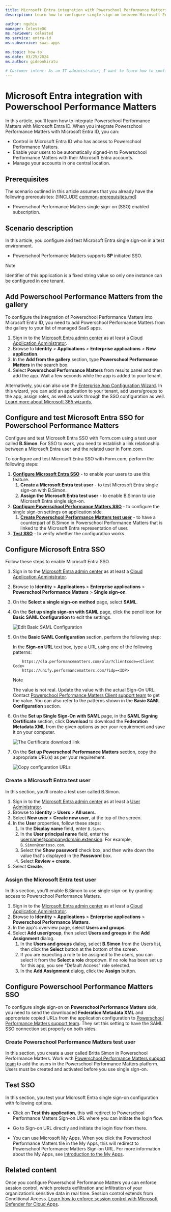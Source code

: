 ```yaml
---
title: Microsoft Entra integration with Powerschool Performance Matters
description: Learn how to configure single sign-on between Microsoft Entra ID and Powerschool Performance Matters.

author: nguhiu
manager: CelesteDG
ms.reviewer: celested
ms.service: entra-id
ms.subservice: saas-apps

ms.topic: how-to
ms.date: 03/25/2024
ms.author: gideonkiratu

# Customer intent: As an IT administrator, I want to learn how to configure single sign-on between Microsoft Entra ID and Powerschool Performance Matters so that I can control who has access to Powerschool Performance Matters, enable automatic sign-in with Microsoft Entra accounts, and manage my accounts in one central location.
---
```

# Microsoft Entra integration with Powerschool Performance Matters

In this article,  you'll learn how to integrate Powerschool Performance Matters with Microsoft Entra ID. When you integrate Powerschool Performance Matters with Microsoft Entra ID, you can:

* Control in Microsoft Entra ID who has access to Powerschool Performance Matters.
* Enable your users to be automatically signed-in to Powerschool Performance Matters with their Microsoft Entra accounts.
* Manage your accounts in one central location.

## Prerequisites
The scenario outlined in this article assumes that you already have the following prerequisites:
[!INCLUDE [common-prerequisites.md](~/identity/saas-apps/includes/common-prerequisites.md)]
* Powerschool Performance Matters single sign-on (SSO) enabled subscription.

## Scenario description

In this article,  you configure and test Microsoft Entra single sign-on in a test environment.

* Powerschool Performance Matters supports **SP** initiated SSO.

> [!NOTE]
> Identifier of this application is a fixed string value so only one instance can be configured in one tenant.

## Add Powerschool Performance Matters from the gallery

To configure the integration of Powerschool Performance Matters into Microsoft Entra ID, you need to add Powerschool Performance Matters from the gallery to your list of managed SaaS apps.

1. Sign in to the [Microsoft Entra admin center](https://entra.microsoft.com) as at least a [Cloud Application Administrator](~/identity/role-based-access-control/permissions-reference.md#cloud-application-administrator).
1. Browse to **Identity** > **Applications** > **Enterprise applications** > **New application**.
1. In the **Add from the gallery** section, type **Powerschool Performance Matters** in the search box.
1. Select **Powerschool Performance Matters** from results panel and then add the app. Wait a few seconds while the app is added to your tenant.

 Alternatively, you can also use the [Enterprise App Configuration Wizard](https://portal.office.com/AdminPortal/home?Q=Docs#/azureadappintegration). In this wizard, you can add an application to your tenant, add users/groups to the app, assign roles, as well as walk through the SSO configuration as well. [Learn more about Microsoft 365 wizards.](/microsoft-365/admin/misc/azure-ad-setup-guides)

<a name='configure-and-test-azure-ad-sso-for-powerschool-performance-matters'></a>

## Configure and test Microsoft Entra SSO for Powerschool Performance Matters

Configure and test Microsoft Entra SSO with Form.com using a test user called **B.Simon**. For SSO to work, you need to establish a link relationship between a Microsoft Entra user and the related user in Form.com.

To configure and test Microsoft Entra SSO with Form.com, perform the following steps:

1. **[Configure Microsoft Entra SSO](#configure-azure-ad-sso)** - to enable your users to use this feature.
    1. **Create a Microsoft Entra test user** - to test Microsoft Entra single sign-on with B.Simon.
    1. **Assign the Microsoft Entra test user** - to enable B.Simon to use Microsoft Entra single sign-on.
1. **[Configure Powerschool Performance Matters SSO](#configure-powerschool-performance-matters-sso)** - to configure the single sign-on settings on application side.
    1. **[Create Powerschool Performance Matters test user](#create-powerschool-performance-matters-test-user)** - to have a counterpart of B.Simon in Powerschool Performance Matters that is linked to the Microsoft Entra representation of user.
1. **[Test SSO](#test-sso)** - to verify whether the configuration works.

<a name='configure-azure-ad-sso'></a>

## Configure Microsoft Entra SSO

Follow these steps to enable Microsoft Entra SSO.

1. Sign in to the [Microsoft Entra admin center](https://entra.microsoft.com) as at least a [Cloud Application Administrator](~/identity/role-based-access-control/permissions-reference.md#cloud-application-administrator).
1. Browse to **Identity** > **Applications** > **Enterprise applications** > **Powerschool Performance Matters** > **Single sign-on**.
1. On the **Select a single sign-on method** page, select **SAML**.
1. On the **Set up single sign-on with SAML** page, click the pencil icon for **Basic SAML Configuration** to edit the settings.

   ![Edit Basic SAML Configuration](common/edit-urls.png)

1. On the **Basic SAML Configuration** section, perform the following step:

    In the **Sign-on URL** text box, type a URL using one of the following patterns:
    
    ```https
        https://ola.performancematters.com/ola/?clientcode=<Client Code>
        https://unify.performancematters.com/?idp=<IDP>
    ```

	> [!NOTE]
	> The value is not real. Update the value with the actual Sign-On URL. Contact [Powerschool Performance Matters Client support team](mailto:pmsupport@powerschoo.com) to get the value. You can also refer to the patterns shown in the **Basic SAML Configuration** section.

1. On the **Set up Single Sign-On with SAML** page, in the **SAML Signing Certificate** section, click **Download** to download the **Federation Metadata XML** from the given options as per your requirement and save it on your computer.

	![The Certificate download link](common/metadataxml.png)

6. On the **Set up Powerschool Performance Matters** section, copy the appropriate URL(s) as per your requirement.

	![Copy configuration URLs](common/copy-configuration-urls.png)

<a name='create-an-azure-ad-test-user'></a>

### Create a Microsoft Entra test user

In this section, you'll create a test user called B.Simon.

1. Sign in to the [Microsoft Entra admin center](https://entra.microsoft.com) as at least a [User Administrator](~/identity/role-based-access-control/permissions-reference.md#user-administrator).
1. Browse to **Identity** > **Users** > **All users**.
1. Select **New user** > **Create new user**, at the top of the screen.
1. In the **User** properties, follow these steps:
   1. In the **Display name** field, enter `B.Simon`.  
   1. In the **User principal name** field, enter the username@companydomain.extension. For example, `B.Simon@contoso.com`.
   1. Select the **Show password** check box, and then write down the value that's displayed in the **Password** box.
   1. Select **Review + create**.
1. Select **Create**.

<a name='assign-the-azure-ad-test-user'></a>

### Assign the Microsoft Entra test user

In this section, you'll enable B.Simon to use single sign-on by granting access to Powerschool Performance Matters.

1. Sign in to the [Microsoft Entra admin center](https://entra.microsoft.com) as at least a [Cloud Application Administrator](~/identity/role-based-access-control/permissions-reference.md#cloud-application-administrator).
1. Browse to **Identity** > **Applications** > **Enterprise applications** > **Powerschool Performance Matters**.
1. In the app's overview page, select **Users and groups**.
1. Select **Add user/group**, then select **Users and groups** in the **Add Assignment** dialog.
   1. In the **Users and groups** dialog, select **B.Simon** from the Users list, then click the **Select** button at the bottom of the screen.
   1. If you are expecting a role to be assigned to the users, you can select it from the **Select a role** dropdown. If no role has been set up for this app, you see "Default Access" role selected.
   1. In the **Add Assignment** dialog, click the **Assign** button.

## Configure Powerschool Performance Matters SSO

To configure single sign-on on **Powerschool Performance Matters** side, you need to send the downloaded **Federation Metadata XML** and appropriate copied URLs from the application configuration to [Powerschool Performance Matters support team](mailto:pmsupport@powerschoo.com). They set this setting to have the SAML SSO connection set properly on both sides.

### Create Powerschool Performance Matters test user

In this section, you create a user called Britta Simon in Powerschool Performance Matters. Work with [Powerschool Performance Matters support team](mailto:pmsupport@powerschoo.com) to add the users in the Powerschool Performance Matters platform. Users must be created and activated before you use single sign-on.

## Test SSO

In this section, you test your Microsoft Entra single sign-on configuration with following options. 

* Click on **Test this application**, this will redirect to Powerschool Performance Matters Sign-on URL where you can initiate the login flow. 

* Go to Sign-on URL directly and initiate the login flow from there.

* You can use Microsoft My Apps. When you click the Powerschool Performance Matters tile in the My Apps, this will redirect to Powerschool Performance Matters Sign-on URL. For more information about the My Apps, see [Introduction to the My Apps](https://support.microsoft.com/account-billing/sign-in-and-start-apps-from-the-my-apps-portal-2f3b1bae-0e5a-4a86-a33e-876fbd2a4510).

## Related content

Once you configure Powerschool Performance Matters you can enforce session control, which protects exfiltration and infiltration of your organization’s sensitive data in real time. Session control extends from Conditional Access. [Learn how to enforce session control with Microsoft Defender for Cloud Apps](/cloud-app-security/proxy-deployment-any-app).
